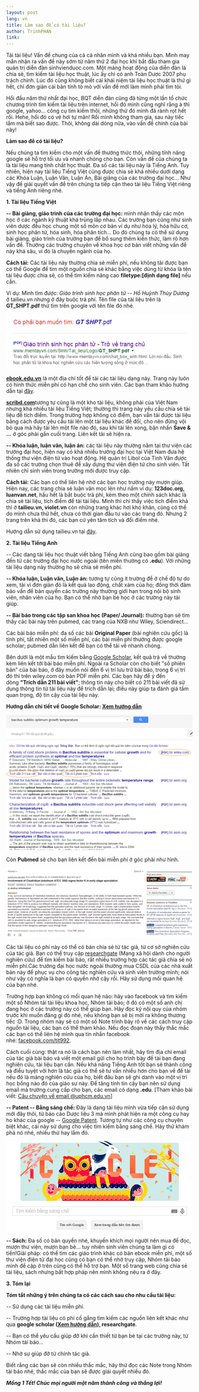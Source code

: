 ```yaml
---
layout: post
lang: vn
title: Làm sao để có tài liệu?
author: TrinhPHAN
link: 
---
```


Tải tài liệu! Vấn đề chung của cả cá nhân mình và khá nhiều bạn. Mình may mắn nhận ra vấn đề này sớm từ năm thứ 2 đại học khi bắt đầu tham gia quản trị diễn đàn sinhvienduoc.com. Một mảng hoạt động của diễn đàn là chia sẻ, tìm kiếm tài liệu học thuật, lúc ấy chỉ có anh Toàn Dược 2007 phụ trách chính. Lúc đó cũng không biết cái khái niệm tài liệu học thuật là thứ gì hết, chỉ đơn giản cái bản tính tò mò với vấn đề mới làm mình phải tìm tòi.

Hồi đầu năm thứ nhất đại học, BQT diễn đàn cũng đã từng một lần tổ chức chương trình tìm kiếm tài liệu trên internet, hồi đó mình cũng nghĩ rằng à thì google, yahoo... công cụ tìm kiếm thôi, những thứ đó mình đã rành rọt hết rồi. Hehe, hồi đó có vẻ hơi tự mãn! Rồi mình không tham gia, sau này tiếc lắm mà biết sao được. Thôi, không dài dòng nữa, vào vấn đề chính của bài này!

**Làm sao để có tài liệu?**

Nếu chúng ta tìm kiếm cho một vấn đề thường thức thôi, những tính năng google sẽ hỗ trợ tối ưu và nhanh chóng cho bạn. Còn vấn đề của chúng ta là tài liệu mang tính chất học thuật. Đa số các tài liệu này là Tiếng Anh. Tuy nhiên, hiện nay tài liệu Tiếng Việt cũng được chia sẻ khá nhiều dưới dạng các Khóa Luận, Luận Văn, Luận Án, Bài giảng của các trường đại học... Như vậy để giải quyết vấn đề trên chúng ta tiếp cận theo tài liệu Tiếng Việt riêng và tiếng Anh riêng nhé.

**1. Tài liệu Tiếng Việt**

**-- Bài giảng, giáo trình của các trường đại học:** mình nhận thấy các môn học ở các ngành kỹ thuật khá trùng lắp nhau. Các trường bạn cũng như sinh viên dược đều học chung một số môn cơ bản ví dụ như hóa lý, hóa hữu cơ, sinh học phân tử, hóa sinh, hóa phân tích... Do đó chúng ta có thể sử dụng bài giảng, giáo trình của trường bạn để bổ sung thêm kiến thức, làm rõ hơn vấn đề. Thường các trường chuyên về khoa học cơ bản viết những vấn đề này khá sâu, vì đó là chuyên ngành của họ.

**Cách tải:** Các tài liệu này thường chia sẻ miễn phí, nếu không tải được bạn có thể Google để tìm một nguồn chia sẻ khác bằng việc dùng từ khóa là tên tài liệu được chia sẻ, có thể tìm kiếm nâng cao **filetype:[định dạng file]** nếu cần.

Ví dụ: Mình tìm được: *Giáo trình sinh học phân tử -- Hồ Huỳnh Thùy Dương* ở tailieu.vn nhưng ở đây buộc trả phí. Tên file của tài liệu trên là **GT_SHPT.pdf** thử tìm trên google với tên file đó nhé.

![](/images/vn_tut/tai-tai-lieu/p1.png)

[**ebook.edu.vn**](http://ebook.edu.vn/) là một địa chỉ tốt để tải các tài liệu dạng này. Trang này luôn có hình thức miễn phí có hạn chế cho sinh viên. Các bạn tham khảo hướng dẫn tại [đây](http://www.ebook.edu.vn/?page=12.1&mth=12.2009#ri462).

[**scribd.com**](http://scribd.com/)tương tự cũng là một kho tài liệu, không phải của Việt Nam nhưng khá nhiều tài liệu Tiếng Việt; thường thì trang này yêu cầu chia sẻ tài liệu để tích điểm. Trong trường hợp không có điểm, bạn vẫn tải được tài liệu bằng cách được yêu cầu tải lên một tài liệu khác để đổi, cho nên đừng vội bỏ qua mà hãy tải lên một file nào đó, sau khi tải lên xong, bận nhấn **Save & ...** ở góc phải gần cuối trang. Liên kết tải sẽ hiện ra.

**-- Khóa luận, luận văn, luận án:** các tài liệu này thường nằm tại thư viện các trường đại học, hiện nay có khá nhiều trường đại học tại Việt Nam đưa hệ thống thư viện điện tử vào hoạt động. Hệ quản trị Libol của Tinh Vân được đa số các trường chọn thuê để xây dựng thư viện điện tử cho sinh viên. Tất nhiên chỉ sinh viên trong trường mới được truy cập.

**Cách tải:** Các bạn có thể liên hệ nhờ các bạn học trường này mượn giúp.\
Hiện nay, các trang chia sẻ luận văn mọc lên như nấm ví dụ: **123doc.org, luanvan.net**, hầu hết là bắt buộc trả phí, kèm theo một chính sách khác là chia sẻ tài liệu, tích điểm để tải tài liệu. Mình thì chỉ thấy việc tích điểm khả thi ở **tailieu.vn, violet.vn** còn những trang khác hơi khó khăn, cũng có thể do mình chưa thử hết, chưa có thời gian đầu tư vào các trang đó. Nhưng 2 trang trên khả thi đó, các bạn cứ yên tâm tích và đổi điểm nhé.

Hướng dẫn sử dụng tailieu.vn tại [đây](http://tailieu.vn/faq.html).

**2. Tài liệu Tiếng Anh**

-- Các dạng tài liệu học thuật viết bằng Tiếng Anh cũng bao gồm bài giảng đến từ các trường đại học nước ngoài (tên miền thường có **.edu**). Với những tài liệu dạng này thường họ sẽ chia sẻ miễn phí.

**-- Khóa luận, Luận văn, Luận án:** tương tự cũng ít trường để ở chế độ tự do xem, tải vì đơn giản đó là kết quả lao động, chất xám của họ; đồng thời đảm bảo vấn đề bản quyền các trường này thường giới hạn trong nội bộ sinh viên, nhân viên của họ. Bạn có thể nhờ bạn bè học ở các trường này tải giúp.

**-- Bài báo trong các tập san khoa học (Paper/ Journal):** thường bạn sẽ tìm thấy các bài này trên pubmed, các trang của NXB như Wiley, Sciendirect...

Các bài báo miễn phí: đa số các bài **Original Paper** (bài nghiên cứu gốc) là tính phí, tất nhiên một số miễn phí, các bài miễn phí thường được google scholar; pubmed dẫn liên kết để bạn có thể tải về nhanh chóng.

Bên dưới là một mẫu tìm kiếm bằng [Google Scholar](http://scholar.google.com.vn/), kết quả trả về thường kèm liên kết tới bài báo miễn phí. Ngoài ra Scholar còn cho biết \"số phiên bản\" của bài báo, ở đây muốn nói đến 6 vị trí lưu trữ bài báo, trong 6 vị trí đó thì trên wiley.com có bản PDF miễn phí. Các bạn hãy để ý đến dòng **\"Trích dẫn 211 bài viết\"**; thông tin này cho biết có 211 bài viết đã sử dụng thông tin từ tài liệu này để trích dẫn lại; điều này giúp ta đánh giá tầm quan trọng, độ tin cậy của tài liệu này.

**Hướng dẫn chi tiết về Google Scholar: [Xem hướng dẫn](https://youtu.be/K0RRwN2uVbM)**

![](/images/vn_tut/tai-tai-lieu/p2.png)

Còn **Pubmed** sẽ cho bạn liên kết đến bài miễn phí ở góc phải như hình.

![](/images/vn_tut/tai-tai-lieu/p3.png)

Các tài liệu có phí này có thể có bản chia sẻ từ tác giả, từ cơ sở nghiên cứu của tác giả. Bạn có thể truy cập [researchgate](http://www.researchgate.net/) (Mạng xã hội dành cho người nghiên cứu) để tìm kiếm bài báo, rất nhiều trường hợp các tác giả chia sẻ nó miễn phí.Các trường đại học nước ngoài thường mua CSDL của các nhà xuất bản này để phục vụ cho công tác nghiên cứu và sinh viên trường mình; nói như vậy có nghĩa là bạn có quyền nhờ cậy rồi. Hãy sử dụng mối quan hệ của bạn nhé.

Trường hợp bạn không có mối quan hệ nào: hãy vào facebook và tìm kiếm một số Nhóm tải tài liệu khoa học, Nhóm tải báo; ở đó có một số anh chị đang học ở các trường này có thể giúp bạn. Hãy đọc kỹ nội quy của nhóm trước khi muốn đăng gì đó nhé, nếu không bạn sẽ bị mời ra không thương tiếc :D. Trong nhóm này sẽ có một số Note trình bày rõ về các cách truy cập nguồn tài liệu, các bạn có thể tham khảo. Nếu đọc đoạn này thấy thắc mắc các bạn có thể liên hệ mình qua tin nhắn facebook nhé: [facebook.com/tit992](http://facebook.com/tit992).

Cách cuối cùng: thật ra nó là cách bạn nên làm nhất, hãy tìm địa chỉ email của tác giả bài báo và viết một email gửi cho họ trình bày đề tài bạn đang nghiên cứu, tài liệu bạn cần. Nếu khả năng Tiếng Anh tốt bạn sẽ thành công và điều tuyệt vời hơn là tác giả có thể sẽ tư vấn nhiều hơn cho bạn về đề tài nếu đó là mảng nghiên cứu của họ, biết đâu bạn sẽ ghi danh vào một vị trí học bổng nào đó của giáo sư này. Để tăng tính tin cậy bạn nên sử dụng email mà trường cung cấp cho bạn, các email có dạng **.edu**. [Tham khảo bài viết: [Câu chuyện về email \@uphcm.edu.vn](https://goo.gl/zX4FNA)]

**-- Patent -- Bằng sáng chế:** Đây là dạng tài liệu mình vừa tiếp cận sử dụng mới đây thôi, từ báo cáo Dược liệu 3 mà mình phát hiện ra một công cụ hay ho khác của google -- [Google Patent](https://www.google.com.vn/?tbm=pts&gws_rd=cr,ssl&ei=3uHlVOPBM-G2mwWksoHwBA). Tương tự như các công cụ chuyên biệt khác, cái này sử dụng cho việc tìm kiếm bằng sáng chế. Hãy thử khám phá nó nhé, nhiều thứ hay lắm đó.

![](/images/vn_tut/tai-tai-lieu/p4.png)

**-- Sách:** Đa số có bản quyền nhé, khuyến khích mọi người nên mua để đọc, mượn thư viện, mượn bạn bè... tuy nhiên sinh viên chúng ta làm gì có tiền!Giải pháp: có thể tìm các giáo trình khác có bản ebook miễn phí, một số thư viện điện tử đại học cũng có bạn có thể nhờ truy cập, Nhóm tải báo mình đề cập ở trên cũng có thể hỗ trợ bạn. Một số trang web cũng chia sẻ tài liệu, sách nhưng bất hợp pháp nên mình không nêu ra ở đây.

**3. Tóm lại**

**Tóm tắt những ý trên chúng ta có các cách sau cho nhu cầu tài liệu:**

-- Sử dụng các tài liệu miễn phí.

-- Trường hợp tài liệu có phí cố gắng tìm kiếm các nguồn liên kết khác như qua **google scholar ([Xem hướng dẫn](https://youtu.be/K0RRwN2uVbM)), researchgate**.

-- Bạn có thể yêu cầu giúp đỡ khi cần thiết từ bạn bè tại các trường này, từ Nhóm tải báo...

-- Nhờ sự giúp đỡ từ chính tác giả.

Biết rằng các bạn sẽ còn nhiều thắc mắc, hãy thử đọc các Note trong Nhóm tải báo nhé, thắc mắc của bạn sẽ được giải quyết nhiều đó.

***Mồng 1 Tết! Chúc mọi người một năm thành công và thắng lợi!***
